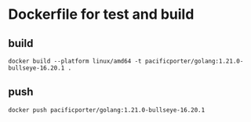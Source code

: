 # Dockerfile for test and build

## build

```
docker build --platform linux/amd64 -t pacificporter/golang:1.21.0-bullseye-16.20.1 .
```

## push

```
docker push pacificporter/golang:1.21.0-bullseye-16.20.1
```
